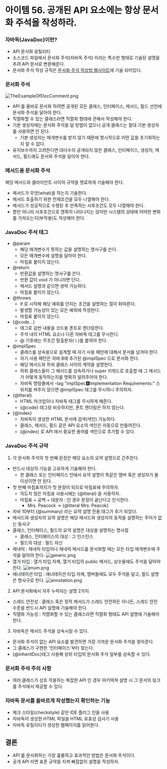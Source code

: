 # 아이템 56. 공개된 API 요소에는 항상 문서화 주석을 작성하라. 

### 자바독(JavaDoc)이란?
- API 문서화 유틸리티 
- 소스코드 파일에서 문서화 주석(자바독 주석) 이라는 특수한 형태로 기술된 설명을 추려 API 문서로 변환해준다. 
- 문서화 주석 작성 규칙은 [문서화 주석 작성법 웹사이트](https://www.oracle.com/technical-resources/articles/java/javadoc-tool.html)에 기술 되어있다. 

### 문서화 주석
![TheExampleOfDocComment.png](img%2FTheExampleOfDocComment.png)
- API 를 올바로 문서화 하려면 공개된 모든 클래스, 인터페이스, 메서드, 필드 선언에 문서화 주석을 달아야 한다.
- 직렬화할 수 있는 클래스라면 직렬화 형태에 관해서 작성해야 한다. 
- 기본 생성자에는 문서화 주석을 달 방법이 없으니 공개 클래스는 절대 기본 생성자를 사용하면 안 된다.
    - 기본 생성자는 매개변수를 받지 않기 때문에 명시적으로 어떤 값을 초기화하는지 알 수 없다.
- 유지보수까지 고려한다면 대다수의 공개되지 않은 클래스, 인터페이스, 생성자, 메서드, 필드에도 문서화 주석을 달아야 한다.

### 메서드용 문서화 주석
해당 메서드와 클라이언트 사이의 규약을 명료하게 기술해야 한다. 
- 메서드가 무엇(what)을 하는지 기술한다. 
- 메서드 호출하기 위한 전제조건을 모두 나열해야 한다.
- 메서드가 성공적으로 수행된 후 만족하는 사후조건도 모두 나열해야 한다.
- 뿐만 아니라 사후조건으로 명확히 나타나지는 않지만 시스템의 상태에 어떠한 변화를 가져오는지(부작용)도 작성해야 한다.

### JavaDoc 주석 태그
- @param
  - 해당 매개변수가 뜻하는 값을 설명하는 명사구를 쓴다. 
  - 모든 매개변수에 설명을 달아야 한다. 
  - 마침표 붙이지 않는다.
- @return
  - 반환값을 설명하는 명사구를 쓴다. 
  - 반환 값이 void 가 아니라면 단다.  
  - 메서드 설명과 같으면 생략 가능하다. 
  - 마침표 붙이지 않는다.
- @throws 
  - if 로 시작해 해당 예외를 던지는 조건을 설명하는 절이 뒤따른다. 
  - 발생할 가능성이 있는 모든 예외에 작성한다. 
  - 마침표 붙이지 않는다. 
- {@code...}
  - 태그로 감싼 내용을 코드용 폰트로 렌더링한다. 
  - 주석 내의 HTML 요소나 다른 자바독 태그를 무시한다.
  - @ 기호에는 무조건 탈출문자( \ )를 붙여야 한다.
- @implSpec
  - 클래스를 상속용으로 설계할 때 자기 사용 패턴에 대해서 문서를 남겨야 한다. 
  - 자기 사용 패턴은 자바 8에 추가된 @implSpec 으로 문서화 한다. 
  - 해당 메서드와 하위 클래스 사이의 계약을 설명한다. 
  - 하위 클래스들이 그 메서드를 상속하거나 super 키워드로 호출할 때 그 메서드가 어떻게 동작하는지를 명확히 알려주어야 한다.
  - 자바독 명령줄에서  -tag "implSpec:a:Implementation Requirements:" 스위치를 켜주지 않으면 @implSpec 태그를 무시하니 주의하자. 
- {@literal}
  - HTML 마크업이나 자바독 태그를 무시하게 해준다. 
  - {@code} 태그랑 비슷하지만, 폰트 렌더링은 하지 않는다. 
- {@index}
  - 자바독이 생성한 HTML 문서에 검색(색인) 가능하다. 
  - 클래스, 메서드, 필드 같은 API 요소의 색인은 자동으로 만들어진다. 
  - {@index} 로 API 에서 중요한 용어를 색인으로 추가할 수 있다.

### JavaDoc 주석 규약 
1. 각 문서화 주석의 첫 번째 문장은 해당 요소의 요약 설명으로 간주한다.
  - 반드시 대상의 기능을 고유하게 기술해야 한다. 
    - 한 클래스 또는 인터페이스 안에서 요약 설명이 똑같은 멤버 혹은 생성자가 둘 이상이면 안 된다. 
  - 첫 번째 마침표까지가 첫 문장이 되므로 마침표에 주의하자.  
    - 의도치 않은 마침표 사용시에는 {@literal} 을 사용하자.
    - 마침표 + 공백 + 대문자 : 인 경우 문장이 끝난다고 인식한다. 
      - Mrs. Peacock -> {@literal Mrs. Peacok}
  - 자바 10부터 {@summary} 라는 요약 설명 전용 태그가 추가 되었다. 
  - 메서드와 생성자의 요약 설명은 해당 메서드와 생성자의 동작을 설명하는 주어가 없는 동사구
  - 클래스, 인터페이스, 필드의 요약 설명은 대상을 설명하는 명사절
    - 클래스, 인터페이스의 대상 : 그 인스턴스
    - 필드의 대상 : 필드 자신
  - 제네릭 : 제네릭 타입이나 제네릭 메서드를 문서화할 때는 모든 타입 매개변수에 주석을 달아야 한다. 
![generic.png](img%2Fgeneric.png)
  - 열거 타입 : 열거 타입 자체, 열거 타입의 public 메서드, 상수들에도 주석을 달아야 한다.
![enum.png](img%2Fenum.png)
  - 애너테이션 타입 : 애너테이션 타입 자체, 멤버들에도 모두 주석을 달고, 필드 설명은 명사구로 한다.
![annotation.png](img%2Fannotation.png)

2. API 문서화에서 자주 누락되는 설명 2가지 
  - 스레드 안전성 : 클래스 혹은 정적 메서드가 스레드 안전하든 아니든, 스레드 안전 수준을 반드시 API 설명에 기술해야 한다. 
  - 직렬화 가능성 : 직렬화할 수 있는 클래스라면 직렬화 형태도 API 설명에 기술해야 한다. 

3. 자바독은 메서드 주석을 상속시킬 수 있다. 
  - 문서화 주석이 없는 API 요소를 발견하면 가장 가까운 문서화 주석을 찾아준다. 
  - 그 클래스가 구현한 '인터페이스'부터 찾는다. 
  - {@inheritDoc}태그 사용해 상위 타입의 문서화 주석 일부를 상속할 수 있다. 

### 문서화 주석 주의 사항
- 여러 클래스가 상호 작용하는 복잡한 API 인 경우 아키텍쳐 설명 시 그 문서의 링크를 주석에서 제공할 수 있다. 

### 자바독 문서를 올바르게 작성했는지 확인하는 기능 
- 체크 스타일(checkstyle) 같은 IDE 플러그 인을 사용
- 자바독이 생성한 HTML 파일을 HTML 유효성 검사기 사용
- 자바독 유틸리티가 생성한 웹페이지를 읽어본다.

## 결론
- API 를 문서화하는 가장 훌륭하고 효과적인 방법은 문서화 주석이다. 
- 공개 API 라면 표준 규약을 지켜 빠짐없이 설명을 작성하자. 